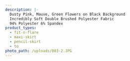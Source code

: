 ```yaml
---
description: |-
  Dusty Pink, Mauve, Green Flowers on Black Background 
  Incredibly Soft Double Brushed Polyester Fabric 
  94% Polyester 6% Spandex
product_types:
  - fit-n-flare
  - maxi-skirt
  - pencil-skirt
  - to
photo_path: /uploads/003-2.JPG
---
```

